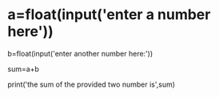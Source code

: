 # a=float(input('enter a number here'))
b=float(input('enter another number here:'))


sum=a+b


print('the sum of the provided two number is',sum)
